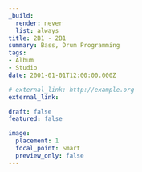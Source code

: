 ```yaml
---
_build:
  render: never
  list: always
title: 2B1 - 2B1
summary: Bass, Drum Programming
tags:
- Album
- Studio
date: 2001-01-01T12:00:00.000Z

# external_link: http://example.org
external_link: 

draft: false
featured: false

image:
  placement: 1
  focal_point: Smart
  preview_only: false
---
```


